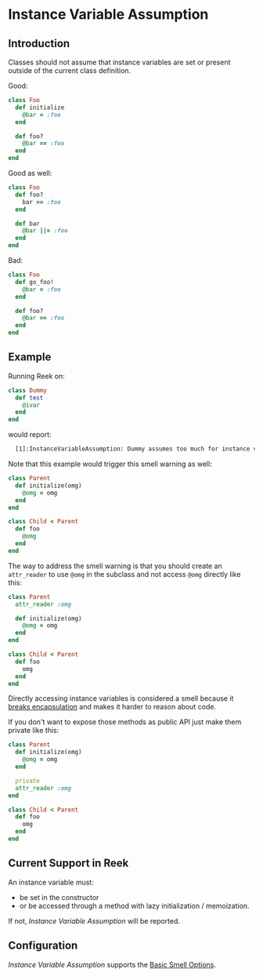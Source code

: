 # Instance Variable Assumption

## Introduction

Classes should not assume that instance variables are set or present outside of the current class definition.

Good:

```Ruby
class Foo
  def initialize
    @bar = :foo
  end

  def foo?
    @bar == :foo
  end
end
```

Good as well:

```Ruby
class Foo
  def foo?
    bar == :foo
  end

  def bar
    @bar ||= :foo
  end
end
```

Bad:

```Ruby
class Foo
  def go_foo!
    @bar = :foo
  end

  def foo?
    @bar == :foo
  end
end
```

## Example

Running Reek on:

```Ruby
class Dummy
  def test
    @ivar
  end
end
```

would report:

```Bash
  [1]:InstanceVariableAssumption: Dummy assumes too much for instance variable @ivar [https://github.com/troessner/reek/blob/master/docs/Instance-Variable-Assumption.md]
```

Note that this example would trigger this smell warning as well:

```Ruby
class Parent
  def initialize(omg)
    @omg = omg
  end
end

class Child < Parent
  def foo
    @omg
  end
end
```

The way to address the smell warning is that you should create an `attr_reader` to use `@omg` in the subclass and not access `@omg` directly like this:

```Ruby
class Parent
  attr_reader :omg

  def initialize(omg)
    @omg = omg
  end
end

class Child < Parent
  def foo
    omg
  end
end
```

Directly accessing instance variables is considered a smell because it [breaks encapsulation](http://designisrefactoring.com/2015/03/29/organizing-data-self-encapsulation/) and makes it harder to reason about code.

If you don't want to expose those methods as public API just make them private like this:

```Ruby
class Parent
  def initialize(omg)
    @omg = omg
  end

  private
  attr_reader :omg
end

class Child < Parent
  def foo
    omg
  end
end
```


## Current Support in Reek

An instance variable must:

* be set in the constructor
* or be accessed through a method with lazy initialization / memoization.

If not, _Instance Variable Assumption_ will be reported.

## Configuration

_Instance Variable Assumption_ supports the [Basic Smell Options](Basic-Smell-Options.md).

